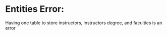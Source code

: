 # Entities Error:

Having one table to store instructors, instructors degree, and faculties is an error
